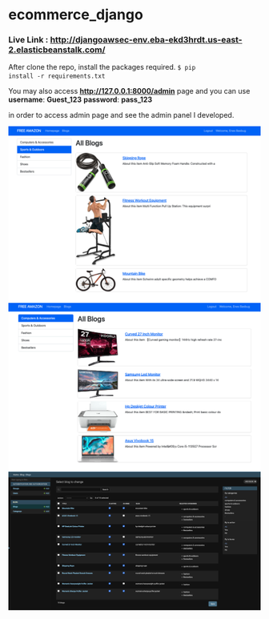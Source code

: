 # ecommerce_django

### Live Link : http://djangoawsec-env.eba-ekd3hrdt.us-east-2.elasticbeanstalk.com/

After clone the repo, install the packages required.
<code>$ pip install -r requirements.txt
</code>

You may also access **http://127.0.0.1:8000/admin** page and you can use 
**username**: **Guest_123** 
**password**: **pass_123** 

in order to access admin page and see the admin panel I developed.


<img src="img/hp1.png" width="800">
<img src="img/hp2.png" width="800">
<img src="img/admin.png" width="1000">
